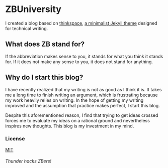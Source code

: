 # ZBUniversity

I created a blog based
on [thinkspace](http://heiswayi.github.io/thinkspace/), [a minimalist Jekyll theme](https://github.com/heiswayi/thinkspace) designed for technical writing.

## What does ZB stand for?
If the abbreviation makes sense to you, it stands for what you think it stands for. If it does not make any sense to you, it does not stand for anything.

## Why do I start this blog?
I have recently realized that my writing is not as good as I think it is. It takes me a long time to finish writing an argument, which is frustrating because my work heavily relies on writing. In the hope of getting my writing improved and the assumption that practice makes perfect, I start this blog.

Despite this aforementioned reason, I find that trying to get ideas crossed forces me to evaluate my ideas on a rational ground and nevertheless inspires new thoughts. This blog is my investment in my mind.
### License
[MIT](LICENSE.md)

###### Thunder hacks ZBers!

